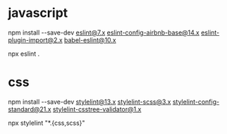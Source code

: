 # javascript

npm install --save-dev eslint@7.x eslint-config-airbnb-base@14.x eslint-plugin-import@2.x babel-eslint@10.x

npx eslint .

# css

npm install --save-dev stylelint@13.x stylelint-scss@3.x stylelint-config-standard@21.x stylelint-csstree-validator@1.x

npx stylelint "\*.{css,scss}"
